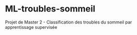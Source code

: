 # ML-troubles-sommeil
Projet de Master 2 - Classification des troubles du sommeil par apprentissage supervisée
